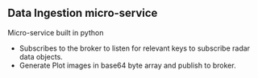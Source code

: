 ## Data Ingestion micro-service
Micro-service built in python  
- Subscribes to the broker to listen for relevant keys to subscribe radar data objects.
- Generate Plot images in base64 byte array and publish to broker.
